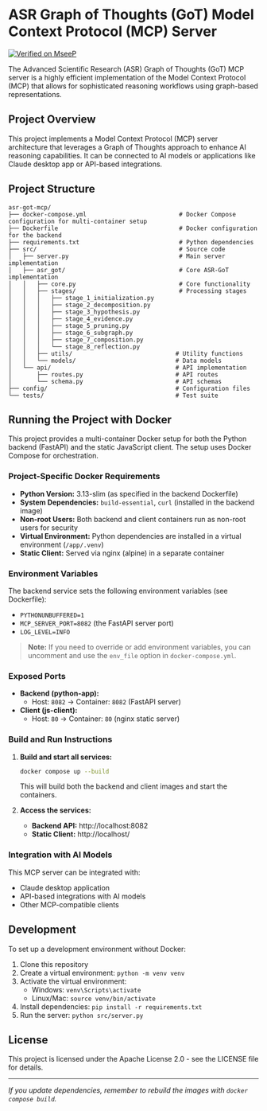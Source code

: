 # ASR Graph of Thoughts (GoT) Model Context Protocol (MCP) Server

[![Verified on MseeP](https://mseep.ai/badge.svg)](https://mseep.ai/app/b56538c9-7a30-45b3-851c-447fe2eb24a6)

The Advanced Scientific Research (ASR) Graph of Thoughts (GoT) MCP server is a highly efficient implementation of the Model Context Protocol (MCP) that allows for sophisticated reasoning workflows using graph-based representations.

## Project Overview

This project implements a Model Context Protocol (MCP) server architecture that leverages a Graph of Thoughts approach to enhance AI reasoning capabilities. It can be connected to AI models or applications like Claude desktop app or API-based integrations.

## Project Structure

```
asr-got-mcp/
├── docker-compose.yml                          # Docker Compose configuration for multi-container setup
├── Dockerfile                                  # Docker configuration for the backend
├── requirements.txt                            # Python dependencies
├── src/                                        # Source code
│   ├── server.py                               # Main server implementation
│   ├── asr_got/                                # Core ASR-GoT implementation
│   │   ├── core.py                             # Core functionality
│   │   ├── stages/                             # Processing stages
│   │   │   ├── stage_1_initialization.py
│   │   │   ├── stage_2_decomposition.py
│   │   │   ├── stage_3_hypothesis.py
│   │   │   ├── stage_4_evidence.py
│   │   │   ├── stage_5_pruning.py
│   │   │   ├── stage_6_subgraph.py
│   │   │   ├── stage_7_composition.py
│   │   │   └── stage_8_reflection.py
│   │   ├── utils/                             # Utility functions
│   │   └── models/                            # Data models
│   └── api/                                   # API implementation
│       ├── routes.py                          # API routes
│       └── schema.py                          # API schemas
├── config/                                    # Configuration files
└── tests/                                     # Test suite
```

## Running the Project with Docker

This project provides a multi-container Docker setup for both the Python backend (FastAPI) and the static JavaScript client. The setup uses Docker Compose for orchestration.

### Project-Specific Docker Requirements
- **Python Version:** 3.13-slim (as specified in the backend Dockerfile)
- **System Dependencies:** `build-essential`, `curl` (installed in the backend image)
- **Non-root Users:** Both backend and client containers run as non-root users for security
- **Virtual Environment:** Python dependencies are installed in a virtual environment (`/app/.venv`)
- **Static Client:** Served via nginx (alpine) in a separate container

### Environment Variables
The backend service sets the following environment variables (see Dockerfile):
- `PYTHONUNBUFFERED=1`
- `MCP_SERVER_PORT=8082` (the FastAPI server port)
- `LOG_LEVEL=INFO`

> **Note:** If you need to override or add environment variables, you can uncomment and use the `env_file` option in `docker-compose.yml`.

### Exposed Ports
- **Backend (python-app):**
  - Host: `8082` → Container: `8082` (FastAPI server)
- **Client (js-client):**
  - Host: `80` → Container: `80` (nginx static server)

### Build and Run Instructions
1. **Build and start all services:**
   ```sh
   docker compose up --build
   ```
   This will build both the backend and client images and start the containers.

2. **Access the services:**
   - **Backend API:** http://localhost:8082
   - **Static Client:** http://localhost/

### Integration with AI Models

This MCP server can be integrated with:
- Claude desktop application
- API-based integrations with AI models
- Other MCP-compatible clients

## Development

To set up a development environment without Docker:

1. Clone this repository
2. Create a virtual environment: `python -m venv venv`
3. Activate the virtual environment:
   - Windows: `venv\Scripts\activate`
   - Linux/Mac: `source venv/bin/activate`
4. Install dependencies: `pip install -r requirements.txt`
5. Run the server: `python src/server.py`

## License

This project is licensed under the Apache License 2.0 - see the LICENSE file for details.

---

_If you update dependencies, remember to rebuild the images with `docker compose build`._
